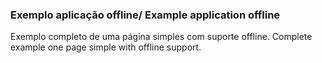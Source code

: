 ### Exemplo aplicação offline/ Example application offline

Exemplo completo de uma página simples com suporte offline.
Complete example one page simple with offline support.